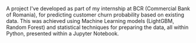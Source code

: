 A project I've developed as part of my internship at BCR (Commercial Bank of Romania), for predicting customer churn probability based on existing data.
This was achieved using Machine Learning models (LightGBM, Random Forest) and statistical techniques for preparing the data, all within Python, presented within a Jupyter Notebook.
